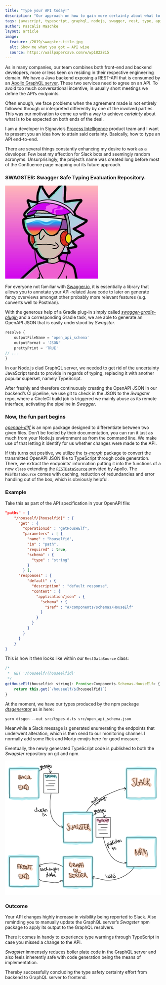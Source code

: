 ```yaml
---
title: "Type your API today!"
description: "Our approach on how to gain more certainty about what to expect from both ends of an API"
tags: javascript, typescript, graphql, nodejs, swagger, rest, type, api, apollo, openapi, json, gradle, circleci
author: Pascalis Maschke
layout: article
image:
  feature: /2019/swagster-title.jpg
  alt: Show me what you got – API wise
  source: https://wallpapercave.com/w/wp1822815
---
```


As in many companies, our team combines both front-end and backend developers, more or less keen on residing in their respective engineering domain.
We have a Java backend exposing a REST-API that is consumed by an [Apollo GraphQL server](https://www.apollographql.com/docs/apollo-server/). These two services need to agree on an API.
To avoid too much conversational incentive, in usually short meetings we define the API’s endpoints.

Often enough, we face problems when the agreement made is not entirely followed through or interpreted differently by one of the involved parties. This was our motivation to come up with a way to achieve _certainty_ about what is to be expected on both ends of the deal.

I am a developer in Signavio’s [Process Intelligence](https://www.signavio.com/products/process-intelligence/) product team and I want to present you an idea how to attain said certainty. Basically, how to type an API end-to-end.

There are several things constantly enhancing my desire to work as a developer.
Few beat my affection for Slack bots and seemingly random acronyms.
Unsurprisingly, the project’s name was created long before most of the Confluence page mapping out its future approach.

### SWAGSTER: Swagger Safe Typing Evaluation Repository.

![corresponding slack emoji](../2019/swagster-rick.jpg "Swagster Rick")

For everyone not familiar with [Swagger.io](https://swagger.io/), it is essentially a library that allows you to annotate your API-related Java code to later on generate fancy overviews amongst other probably more relevant features (e.g. converts well to Postman).

With the generous help of a Gradle plug-in simply called [_swagger-gradle-plugin_](https://github.com/swagger-api/swagger-core/tree/master/modules/swagger-gradle-plugin) and a corresponding Gradle task, we are able to generate an OpenAPI JSON that is easily understood by _Swagster_.

```javascript
resolve {
    outputFileName = 'open_api_schema'
    outputFormat = 'JSON'
    prettyPrint = 'TRUE'
// ...
}
```

In our Node.js clad GraphQL server, we needed to get rid of the uncertainty JavaScript tends to provide in regards of typing, replacing it with another popular superset, namely TypeScript.

After freshly and therefore continuously creating the OpenAPI JSON in our backend’s CI pipeline, we use git to check in the JSON to the _Swagster_ repo, where a CircleCI build job is triggered we mainly abuse as its remote interface, activating the pipeline in _Swagger_.

### Now, the fun part begins

[_openapi-diff_](https://www.npmjs.com/package/openapi-diff) is an npm package designed to differentiate between two given files.
Don’t be fooled by their documentation, you can run it just as much from your Node.js environment as from the command line.
We make use of that letting it identify for us whether changes were made to the API.

If this turns out positive, we utilize the [_ts-morph_](https://www.npmjs.com/package/ts-morph) package to convert the transmitted OpenAPI JSON file to TypeScript through code generation.
There, we extract the endpoints’ information putting it into the functions of a new `class` extending the [`RESTDataSource`](https://www.apollographql.com/docs/apollo-server/features/data-sources/) provided by Apollo.
The `RESTDataSource` comes with caching, reduction of redundancies and error handling out of the box, which is obviously helpful.

### Example

Take this as part of the API specification in your OpenAPI file:

```json
"paths" : {
    "/houseelf/{houselfid}" : {
      "get" : {
        "operationId" : "getHouseElf",
        "parameters" : [ {
          "name" : "houselfid",
          "in" : "path",
          "required" : true,
          "schema" : {
            "type" : "string"
          }
        } ],
      "responses" : {
          "default" : {
            "description" : "default response",
            "content" : {
              "application/json" : {
                "schema" : {
                  "$ref" : "#/components/schemas/HouseElf"
                }
              }
            }
          }
        }
      }
    }
}
```

This is how it then looks like within our `RestDataSource` class:

```javascript
/*
 *  GET '/houseelf/{houseelfid}'
 */
getHouseElf(houselfid: string): Promise<Components.Schemas.HouseElf> {
    return this.get(`/houseelf/${houseelfid}`)
}
```

At the moment, we have our types produced by the npm package [_dtsgenerator_](https://www.npmjs.com/package/dtsgenerator) as in here:

```
yarn dtsgen --out src/types.d.ts src/open_api_schema.json
```

Meanwhile a Slack message is generated enumerating the endpoints that underwent alteration, which is then send to our monitoring channel. I normally add some Rick and Morty emojis here for good measure.

Eventually, the newly generated TypeScript code is published to both the _Swagster_ repository on git and npm.

![custom graphic](../2019/swagster-graphic.png "Swagster Magic")

### Outcome

Your API changes highly increase in visibility being reported to Slack.
Also reminding you to manually update the GraphQL server’s _Swagster_ npm package to apply its output to the GraphQL resolvers.

There it comes in handy to experience type warnings through TypeScript in case you missed a change to the API.

_Swagster_ immensely reduces boiler plate code in the GraphQL server and also feels inherently safe with code generation being the means of implementation.

Thereby successfully concluding the type safety certainty effort from backend to GraphQL server to frontend.
